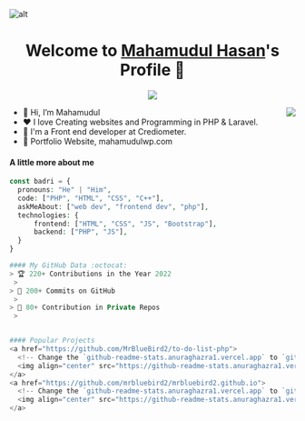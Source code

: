 ![alt](https://buddy.works/guides/covers/php-integration-tests-apache-docker/php-custom-service-cover.png)


<p align="center">
  <h1 align="center">Welcome to <a href="https://github.com/mahmudul9">
Mahamudul Hasan</a>'s Profile 👋</h1>
</p>

<p align="center">
  <a align="center" href="https://github.com/DenverCoder1/readme-typing-svg"><img src="https://readme-typing-svg.herokuapp.com?&font=IBM+Plex+Sans&color=F72EE2&size=25&lines=Welcome+to+my+GitHub+Profile!;I'm+a+Front+end+developer;I'm+a+competitive+programmer;I'm+a+PHP+Laravel+developer" /></a>
</p>



<img align="right" src="https://media.giphy.com/media/M9gbBd9nbDrOTu1Mqx/giphy.gif">
<ul>
  <li>👋 Hi, I’m Mahamudul</li>
  <li>❤️ I love Creating websites and Programming in PHP & Laravel.</li>
  <li>💼 I'm a Front end developer at Crediometer.</li>
  <li>🧐 Portfolio Website, mahamudulwp.com</li>
</ul>


#### A little more about me
```PHP
const badri = {
  pronouns: "He" | "Him",
  code: ["PHP", "HTML", "CSS", "C++"],
  askMeAbout: ["web dev", "frontend dev", "php"],
  technologies: {
      frontend: ["HTML", "CSS", "JS", "Bootstrap"],
      backend: ["PHP", "JS"],
  }
}

#### My GitHub Data :octocat:
> 🏆 220+ Contributions in the Year 2022
 > 
> 📜 200+ Commits on GitHub
 > 
> 🔑 80+ Contribution in Private Repos
 > 


#### Popular Projects
<a href="https://github.com/MrBlueBird2/to-do-list-php">
  <!-- Change the `github-readme-stats.anuraghazra1.vercel.app` to `github-readme-stats.vercel.app`  -->
  <img align="center" src="https://github-readme-stats.anuraghazra1.vercel.app/api/pin/?username=MrBlueBird2&repo=to-do-list-flask&theme=onedark" />
</a>    
<a href="https://github.com/mrbluebird2/mrbluebird2.github.io">
  <!-- Change the `github-readme-stats.anuraghazra1.vercel.app` to `github-readme-stats.vercel.app`  -->
  <img align="center" src="https://github-readme-stats.anuraghazra1.vercel.app/api/pin/?username=MrBlueBird2&repo=mrbluebird2.github.io&theme=onedark"/>
</a>
